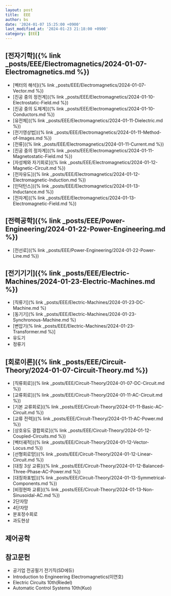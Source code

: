 ```yaml
---
layout: post
title:  EEE
author: bs
date: '2024-01-07 15:25:00 +0900'
last_modified_at: '2024-01-23 21:18:00 +0900'
category: [EEE]
---
```


## [전자기학]({% link _posts/EEE/Electromagnetics/2024-01-07-Electromagnetics.md %})
- [벡터의 해석]({% link _posts/EEE/Electromagnetics/2024-01-07-Vector.md %})
- [진공 중의 정전계]({% link _posts/EEE/Electromagnetics/2024-01-10-Electrostatic-Field.md %})
- [진공 중의 도체계]({% link _posts/EEE/Electromagnetics/2024-01-10-Conductors.md %})
- [유전체]({% link _posts/EEE/Electromagnetics/2024-01-11-Dielectric.md %})
- [전기영상법]({% link _posts/EEE/Electromagnetics/2024-01-11-Method-of-Images.md %})
- [전류]({% link _posts/EEE/Electromagnetics/2024-01-11-Current.md %})
- [진공 중의 정자계]({% link _posts/EEE/Electromagnetics/2024-01-11-Magnetostatic-Field.md %})
- [자성체와 자기회로]({% link _posts/EEE/Electromagnetics/2024-01-12-Magnetic-Circuit.md %})
- [전자유도]({% link _posts/EEE/Electromagnetics/2024-01-12-Electromagnetic-Induction.md %})
- [인덕턴스]({% link _posts/EEE/Electromagnetics/2024-01-13-Inductance.md %})
- [전자계]({% link _posts/EEE/Electromagnetics/2024-01-13-Electromagnetic-Field.md %})

## [전력공학]({% link _posts/EEE/Power-Engineering/2024-01-22-Power-Engineering.md %})
- [전선로]({% link _posts/EEE/Power-Engineering/2024-01-22-Power-Line.md %})

## [전기기기]({% link _posts/EEE/Electric-Machines/2024-01-23-Electric-Machines.md %})
- [직류기](% link _posts/EEE/Electric-Machines/2024-01-23-DC-Machine.md %)
- [동기기](% link _posts/EEE/Electric-Machines/2024-01-23-Synchronous-Machine.md %)
- [변압기(% link _posts/EEE/Electric-Machines/2024-01-23-Transformer.md %)]
- 유도기
- 정류기

## [회로이론]({% link _posts/EEE/Circuit-Theory/2024-01-07-Circuit-Theory.md %})
- [직류회로]({% link _posts/EEE/Circuit-Theory/2024-01-07-DC-Circuit.md %})
- [교류회로]({% link _posts/EEE/Circuit-Theory/2024-01-11-AC-Circuit.md %})
- [기본 교류회로]({% link _posts/EEE/Circuit-Theory/2024-01-11-Basic-AC-Circuit.md %})
- [교류 전력]({% link _posts/EEE/Circuit-Theory/2024-01-11-AC-Power.md %})
- [상호유도 결합회로]({% link _posts/EEE/Circuit-Theory/2024-01-12-Coupled-Circuits.md %})
- [벡터궤적]({% link _posts/EEE/Circuit-Theory/2024-01-12-Vector-Locus.md %})
- [선형회로망]({% link _posts/EEE/Circuit-Theory/2024-01-12-Linear-Circuit.md %})
- [대칭 3상 교류]({% link _posts/EEE/Circuit-Theory/2024-01-12-Balanced-Three-Phase-AC-Power.md %})
- [대칭좌표법]({% link _posts/EEE/Circuit-Theory/2024-01-13-Symmetrical-Components.md %})
- [비정현파 교류]({% link _posts/EEE/Circuit-Theory/2024-01-13-Non-Sinusoidal-AC.md %})
- 2단자망
- 4단자망
- 분포정수회로
- 과도현상

## 제어공학

## 참고문헌
- 공기업 전공필기 전기직(SD에듀)
- Introduction to Engineering Electromagnetics(이연호)
- Electric Circuits 10th(Riedel)
- Automatic Control Systems 10th(Kuo)
